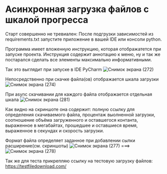 # Асинхронная загрузка файлов с шкалой прогресса
Старт совершенно не тревиален:
После подгрузки зависимостей из requirements.txt запустите приложение в вашей IDE или консоли python.

Программа имеет вложенную инструкцию, которая отображатется при запуске проекта.
Инструкция содержит аннотацию к меню, ну и так же постарался сделать все элементы максимально информативными.

Так это выглядит при запуске в IDE PyCharm
![Снимок экрана (272)](https://github.com/TimurKarkoshin/async_download_with_progressbar/assets/144448914/2c3c6fb6-3142-49d7-bb7b-cda5f2579b83)

Непосредственно при скачке файла(ов) отображается шкала загрузки
![Снимок экрана (274)](https://github.com/TimurKarkoshin/async_download_with_progressbar/assets/144448914/afbc01e9-750a-4ac4-a813-382b89eef276)

При async скачивании для каждого файла отображается отдельная шкала
![Снимок экрана (281)](https://github.com/TimurKarkoshin/async_download_with_progressbar/assets/144448914/d9c28ab7-678c-45a7-a456-183c9be48f26)


Как видно на скриншоте она содержит: полную ссылку для определения скачиваемого файла, процентаж выолненной загрузки, соотношение объёма загруженного и оставшегося контанта, выраженное в мегабайтах, прошедшее и оставшиеся время, выраженное в секундах и скорость загрузки.

Формат файла определяет заданное при добавлении сылки расширение(см. скриншоты)
![Снимок экрана (277)](https://github.com/TimurKarkoshin/async_download_with_progressbar/assets/144448914/72954e0a-31dc-46a0-a0b1-ec4aab6ac737)
===>
![Снимок экрана (278)](https://github.com/TimurKarkoshin/async_download_with_progressbar/assets/144448914/c8cfa2ea-9ea2-484d-8d04-de995e61343e)

Так же для теста прикрепляю ссылку на тестовую загрузку файлов:
https://testfiledownload.com/
